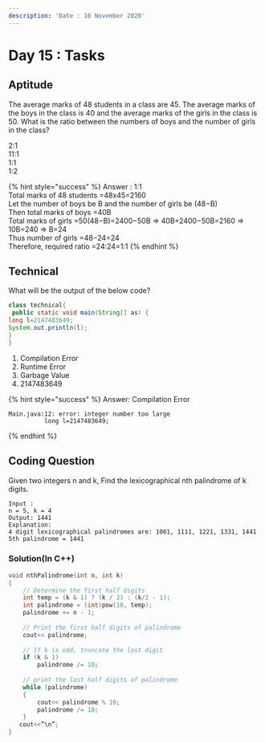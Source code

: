 ```yaml
---
description: 'Date : 16 November 2020'
---
```


# Day 15 : Tasks

## Aptitude

The average marks of 48 students in a class are 45. The average marks of the boys in the class is 40 and the average marks of the girls in the class is 50. What is the ratio between the numbers of boys and the number of girls in the class?

2:1   
11:1   
1:1   
1:2

{% hint style="success" %}
Answer : 1:1  
Total marks of 48 students =48x45=2160   
Let the number of boys be B and the number of girls be \(48−B\)   
Then total marks of boys =40B   
Total marks of girls =50\(48−B\)=2400−50B ⇒ 40B+2400−50B=2160 ⇒ 10B=240 ⇒ B=24   
Thus number of girls =48−24=24   
Therefore, required ratio =24:24=1:1
{% endhint %}

## Technical

What will be the output of the below code?

```java
class technical{
 public static void main(String[] as) { 
long l=2147483649;
System.out.println(l); 
} 
}
```

1. Compilation Error
2. Runtime Error
3. Garbage Value
4. 2147483649

{% hint style="success" %}
Answer: Compilation Error  


```text
Main.java:12: error: integer number too large
		  long l=2147483649;
```
{% endhint %}

## Coding Question

Given two integers n and k, Find the lexicographical nth palindrome of k digits.

```text
Input : 
n = 5, k = 4 
Output: 1441
Explanation: 
4 digit lexicographical palindromes are: 1001, 1111, 1221, 1331, 1441 
5th palindrome = 1441
```

### Solution\(In C++\)

```cpp
void nthPalindrome(int n, int k) 
{ 
    // Determine the first half digits 
    int temp = (k & 1) ? (k / 2) : (k/2 - 1); 
    int palindrome = (int)pow(10, temp); 
    palindrome += n - 1; 
  
    // Print the first half digits of palindrome 
    cout<< palindrome; 
  
    // If k is odd, truncate the last digit 
    if (k & 1) 
        palindrome /= 10; 
  
    // print the last half digits of palindrome 
    while (palindrome) 
    { 
        cout<< palindrome % 10; 
        palindrome /= 10; 
    }   
   cout<<”\n”;
}
```

